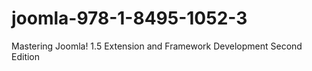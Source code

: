 # joomla-978-1-8495-1052-3
Mastering Joomla! 1.5 Extension and Framework Development Second Edition
